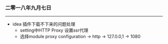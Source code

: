 ### 二零一八年九月七日
---
- idea 插件下载不下来的问题处理
    - setting中HTTP Proxy 设置ssr代理
    - 选择module proxy configuration -> http -> 127.0.0,1 -> 1080